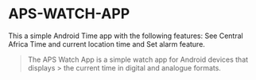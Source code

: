 # APS-WATCH-APP
This a simple Android Time app with the following features: See Central Africa Time and current location time and Set alarm feature.

> The APS Watch App is a simple watch app for Android devices that displays > the current time in digital and analogue formats.

